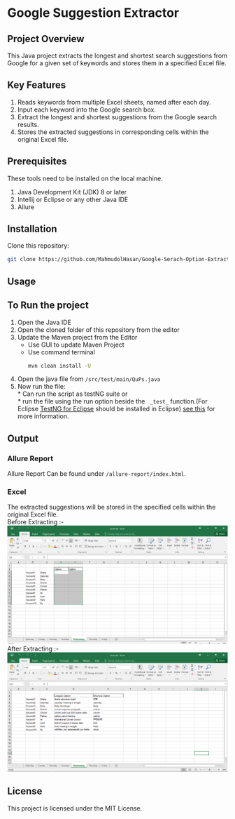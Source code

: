 # Google Suggestion Extractor

## Project Overview

This Java project extracts the longest and shortest search suggestions from Google for a given set of keywords and stores them in a specified Excel file.

## Key Features

1. Reads keywords from multiple Excel sheets, named after each day.
2. Input each keyword into the Google search box.
3. Extract the longest and shortest suggestions from the Google search results.
4. Stores the extracted suggestions in corresponding cells within the original Excel file.

## Prerequisites
These tools need to be installed on the local machine.


1. Java Development Kit (JDK) 8 or later </br>
2. Intellij or Eclipse or any other Java IDE </br>
3. Allure 
## Installation

Clone this repository:
```Bash
git clone https://github.com/MahmudolHasan/Google-Serach-Option-Extractor-With-Selenium-And-TestNG.git
```
## Usage


## To Run the project

  1. Open the Java IDE
  2. Open the cloned folder of this repository from the editor
  3. Update the Maven project from the Editor
       * Use GUI to update Maven Project
       * Use command terminal
         ``` Bash
         mvn clean install -U
         ```
  4. Open the java file from  `/src/test/main/QuPs.java`  </br>
  5. Now run the file:  </br>
    * Can run the script as testNG suite or </br>
    * run the file using the run option beside the ` _test_`  function.(For Eclipse [TestNG for Eclipse](https://marketplace.eclipse.org/content/testng-eclipse) should be installed in Eclipse) [see this](https://www.guru99.com/install-testng-in-eclipse.html) for more information.

## Output
### Allure Report
Allure Report Can be found under `/allure-report/index.html`.

### Excel 
The extracted suggestions will be stored in the specified cells within the original Excel file.</br>
Before Extracting :- </br>
![Before Extraction](/Resources/before.png)
After Extracting :- </br>
![AfterExtraction](/Resources/after.png)



## License

This project is licensed under the MIT License.
